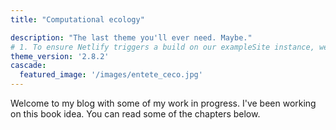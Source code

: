 ```yaml
---
title: "Computational ecology"

description: "The last theme you'll ever need. Maybe."
# 1. To ensure Netlify triggers a build on our exampleSite instance, we need to change a file in the exampleSite directory.
theme_version: '2.8.2'
cascade:
  featured_image: '/images/entete_ceco.jpg'
---
```

Welcome to my blog with some of my work in progress. I've been working on this book idea. You can read some of the chapters below.
